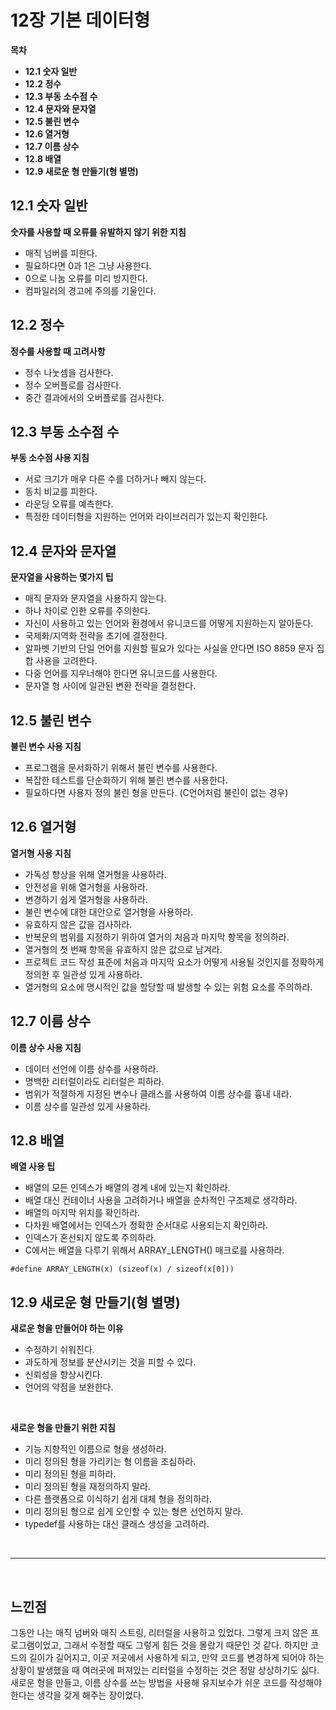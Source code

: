 # 12장 기본 데이터형

**목차**

- **12.1 숫자 일반**
- **12.2 정수**
- **12.3 부동 소수점 수**
- **12.4 문자와 문자열**
- **12.5 불린 변수**
- **12.6 열거형**
- **12.7 이름 상수**
- **12.8 배열**
- **12.9 새로운 형 만들기(형 별명)**

## 12.1 숫자 일반

**숫자를 사용할 때 오류를 유발하지 않기 위한 지침**

- 매직 넘버를 피한다.
- 필요하다면 0과 1은 그냥 사용한다.
- 0으로 나눔 오류를 미리 방지한다.
- 컴파일러의 경고에 주의를 기울인다.

## 12.2 정수

**정수를 사용할 때 고려사항**

- 정수 나눗셈을 검사한다.
- 정수 오버플로를 검사한다.
- 중간 결과에서의 오버플로를 검사한다.

## 12.3 부동 소수점 수

**부동 소수점 사용 지침**

- 서로 크기가 매우 다른 수를 더하거나 빼지 않는다.
- 동치 비교를 피한다.
- 라운딩 오류를 예측한다.
- 특정한 데이터형을 지원하는 언어와 라이브러리가 있는지 확인한다.

## 12.4 문자와 문자열

**문자열을 사용하는 몇가지 팁**

- 매직 문자와 문자열을 사용하지 않는다.
- 하나 차이로 인한 오류를 주의한다.
- 자신이 사용하고 있는 언어와 환경에서 유니코드를 어떻게 지원하는지 알아둔다.
- 국제화/지역화 전략을 초기에 결정한다.
- 알파벳 기반의 단일 언어를 지원할 필요가 있다는 사실을 안다면 ISO 8859 문자 집합 사용을 고려한다.
- 다중 언어를 지우너해야 한다면 유니코드를 사용한다.
- 문자열 형 사이에 일관된 변환 전략을 결정한다.

## 12.5 불린 변수

**불린 변수 사용 지침**

- 프로그램을 문서화하기 위해서 불린 변수를 사용한다.
- 복잡한 테스트를 단순화하기 위해 불린 변수를 사용한다.
- 필요하다면 사용자 정의 불린 형을 만든다. (C언어처럼 불린이 없는 경우)

## 12.6 열거형

**열거형 사용 지침**

- 가독성 향상을 위해 열거형을 사용하라.
- 안전성을 위해 열거형을 사용하라.
- 변경하기 쉽게 열거형을 사용하라.
- 불린 변수에 대한 대안으로 열거형을 사용하라.
- 유효하지 않은 값을 검사하라.
- 반복문의 범위를 지정하기 위하여 열거의 처음과 마지막 항목을 정의하라.
- 열거형의 첫 번째 항목을 유효하지 않은 값으로 남겨라.
- 프로젝트 코드 작성 표준에 처음과 마지막 요소가 어떻게 사용될 것인지를 정확하게 정의한 후 일관성 있게 사용하라.
- 열거형의 요소에 명시적인 값을 할당할 때 발생할 수 있는 위험 요소를 주의하라.

## 12.7 이름 상수

**이름 상수 사용 지침**

- 데이터 선언에 이름 상수를 사용하라.
- 명백한 리터럴이라도 리터럴은 피하라.
- 범위가 적절하게 지정된 변수나 클래스를 사용하여 이름 상수를 흉내 내라.
- 이름 상수를 일관성 있게 사용하라.

## 12.8 배열

**배열 사용 팁**

- 배열의 모든 인덱스가 배열의 경계 내에 있는지 확인하라.
- 배열 대신 컨테이너 사용을 고려하거나 배열을 순차적인 구조체로 생각하라.
- 배열의 마지막 위치를 확인하라.
- 다차원 배열에서는 인덱스가 정확한 순서대로 사용되는지 확인하라.
- 인덱스가 혼선되지 않도록 주의하라.
- C에서는 배열을 다루기 위해서 ARRAY_LENGTH() 매크로를 사용하라.

```
#define ARRAY_LENGTH(x) (sizeof(x) / sizeof(x[0]))
```

## 12.9 새로운 형 만들기(형 별명)

**새로운 형을 만들어야 하는 이유**

- 수정하기 쉬워진다.
- 과도하게 정보를 분산시키는 것을 피할 수 있다.
- 신뢰성을 향상시킨다.
- 언어의 약점을 보완한다.

<br>

**새로운 형을 만들기 위한 지침**

- 기능 지향적인 이름으로 형을 생성하라.
- 미리 정의된 형을 가리키는 형 이름을 조심하라.
- 미리 정의된 형을 피하라.
- 미리 정의된 형을 재정의하지 말라.
- 다른 플랫폼으로 이식하기 쉽게 대체 형을 정의하라.
- 미리 정의된 형으로 쉽게 오인할 수 있는 형은 선언하지 말라.
- typedef를 사용하는 대신 클래스 생성을 고려하라.

<br><hr><br>

## 느낀점

그동안 나는 매직 넘버와 매직 스트링, 리터럴을 사용하고 있었다. 그렇게 크지 않은 프로그램이었고, 그래서 수정할 때도 그렇게 힘든 것을 몰랐기 때문인 것 같다. 하지만 코드의 길이가 길어지고, 이곳 저곳에서 사용하게 되고, 만약 코드를 변경하게 되어야 하는 상황이 발생했을 때 여러곳에 퍼져있는 리터럴을 수정하는 것은 정말 상상하기도 싫다. 새로운 형을 만들고, 이름 상수를 쓰는 방법을 사용해 유지보수가 쉬운 코드를 작성해야 한다는 생각을 갖게 해주는 장이었다.
